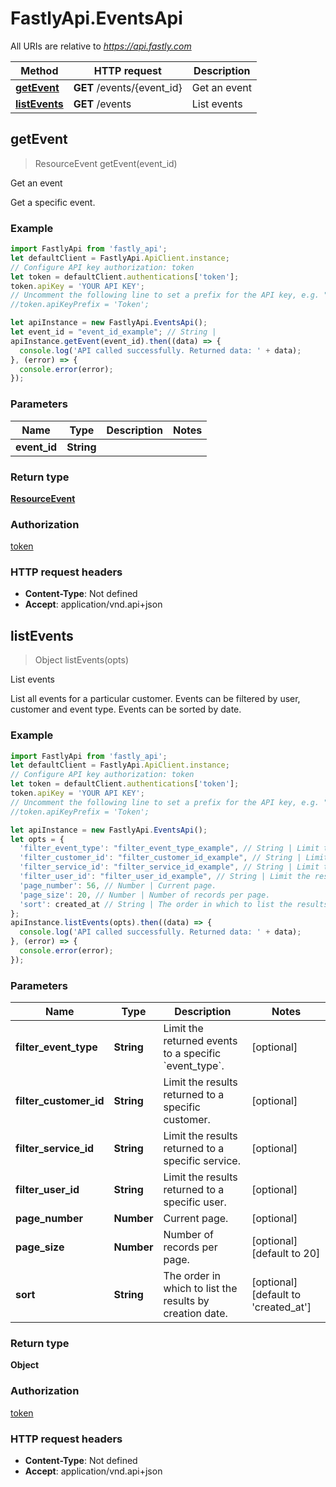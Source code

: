 # FastlyApi.EventsApi

All URIs are relative to *https://api.fastly.com*

Method | HTTP request | Description
------------- | ------------- | -------------
[**getEvent**](EventsApi.md#getEvent) | **GET** /events/{event_id} | Get an event
[**listEvents**](EventsApi.md#listEvents) | **GET** /events | List events



## getEvent

> ResourceEvent getEvent(event_id)

Get an event

Get a specific event.

### Example

```javascript
import FastlyApi from 'fastly_api';
let defaultClient = FastlyApi.ApiClient.instance;
// Configure API key authorization: token
let token = defaultClient.authentications['token'];
token.apiKey = 'YOUR API KEY';
// Uncomment the following line to set a prefix for the API key, e.g. "Token" (defaults to null)
//token.apiKeyPrefix = 'Token';

let apiInstance = new FastlyApi.EventsApi();
let event_id = "event_id_example"; // String | 
apiInstance.getEvent(event_id).then((data) => {
  console.log('API called successfully. Returned data: ' + data);
}, (error) => {
  console.error(error);
});

```

### Parameters


Name | Type | Description  | Notes
------------- | ------------- | ------------- | -------------
 **event_id** | **String**|  | 

### Return type

[**ResourceEvent**](ResourceEvent.md)

### Authorization

[token](../README.md#token)

### HTTP request headers

- **Content-Type**: Not defined
- **Accept**: application/vnd.api+json


## listEvents

> Object listEvents(opts)

List events

List all events for a particular customer. Events can be filtered by user, customer and event type. Events can be sorted by date.

### Example

```javascript
import FastlyApi from 'fastly_api';
let defaultClient = FastlyApi.ApiClient.instance;
// Configure API key authorization: token
let token = defaultClient.authentications['token'];
token.apiKey = 'YOUR API KEY';
// Uncomment the following line to set a prefix for the API key, e.g. "Token" (defaults to null)
//token.apiKeyPrefix = 'Token';

let apiInstance = new FastlyApi.EventsApi();
let opts = {
  'filter_event_type': "filter_event_type_example", // String | Limit the returned events to a specific `event_type`.
  'filter_customer_id': "filter_customer_id_example", // String | Limit the results returned to a specific customer.
  'filter_service_id': "filter_service_id_example", // String | Limit the results returned to a specific service.
  'filter_user_id': "filter_user_id_example", // String | Limit the results returned to a specific user.
  'page_number': 56, // Number | Current page.
  'page_size': 20, // Number | Number of records per page.
  'sort': created_at // String | The order in which to list the results by creation date.
};
apiInstance.listEvents(opts).then((data) => {
  console.log('API called successfully. Returned data: ' + data);
}, (error) => {
  console.error(error);
});

```

### Parameters


Name | Type | Description  | Notes
------------- | ------------- | ------------- | -------------
 **filter_event_type** | **String**| Limit the returned events to a specific &#x60;event_type&#x60;. | [optional] 
 **filter_customer_id** | **String**| Limit the results returned to a specific customer. | [optional] 
 **filter_service_id** | **String**| Limit the results returned to a specific service. | [optional] 
 **filter_user_id** | **String**| Limit the results returned to a specific user. | [optional] 
 **page_number** | **Number**| Current page. | [optional] 
 **page_size** | **Number**| Number of records per page. | [optional] [default to 20]
 **sort** | **String**| The order in which to list the results by creation date. | [optional] [default to &#39;created_at&#39;]

### Return type

**Object**

### Authorization

[token](../README.md#token)

### HTTP request headers

- **Content-Type**: Not defined
- **Accept**: application/vnd.api+json

